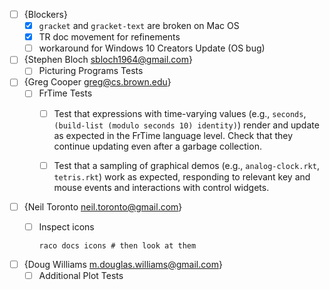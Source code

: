 * [ ] {Blockers}
  - [X] `gracket` and `gracket-text` are broken on Mac OS
  - [X] TR doc movement for refinements
  - [ ] workaround for Windows 10 Creators Update (OS bug)

* [ ] {Stephen Bloch <sbloch1964@gmail.com>}
  - [ ] Picturing Programs Tests

* [ ] {Greg Cooper <greg@cs.brown.edu>}
  - [ ] FrTime Tests
    + [ ] Test that expressions with time-varying values (e.g., `seconds`,
        `(build-list (modulo seconds 10) identity)`) render and update as
        expected in the FrTime language level. Check that they continue
        updating even after a garbage collection.
    + [ ] Test that a sampling of graphical demos (e.g., `analog-clock.rkt`,
        `tetris.rkt`) work as expected, responding to relevant key and mouse
        events and interactions with control widgets.


* [ ] {Neil Toronto <neil.toronto@gmail.com>}
  - [ ] Inspect icons
    ```
    raco docs icons # then look at them
    ```


* [ ] {Doug Williams <m.douglas.williams@gmail.com>}
  - [ ] Additional Plot Tests
